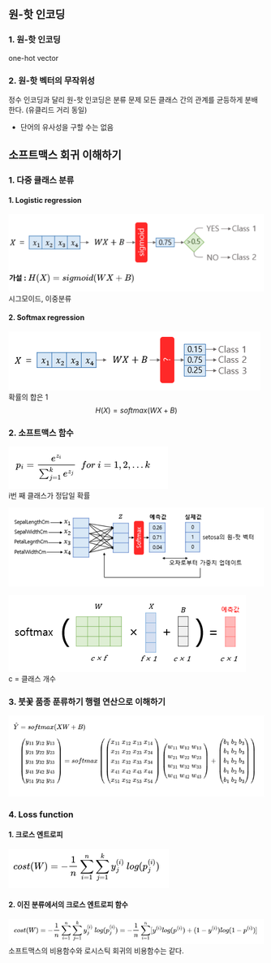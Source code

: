 ## 원-핫 인코딩

### 1. 원-핫 인코딩

one-hot vector

### 2. 원-핫 벡터의 무작위성

정수 인코딩과 달리 원-핫 인코딩은 분류 문제 모든 클래스 간의 관계를 균등하게 분배한다. (유클리드 거리 동일)

-   단어의 유사성을 구할 수는 없음

## 소프트맥스 회귀 이해하기

### 1. 다중 클래스 분류

#### 1. Logistic regression

![Alt text](images/image.png)  
시그모이드, 이중분류

#### 2. Softmax regression

![Alt text](images/image-1.png)  
확률의 합은 1  
$$H(X)=softmax(WX+B)$$

### 2. 소프트맥스 함수

![Alt text](images/image-2.png)  
i번 째 클래스가 정답일 확률

![Alt text](images/image-4.png)

![Alt text](images/image-5.png)  
c = 클래스 개수

### 3. 붓꽃 품종 푼류하기 행렬 연산으로 이해하기

![Alt text](images/image-6.png)

### 4. Loss function

#### 1. 크로스 엔트로피

![Alt text](images/image-7.png)

#### 2. 이진 분류에서의 크로스 엔트로피 함수

![Alt text](images/image-8.png)  
소프트맥스의 비용함수와 로시스틱 회귀의 비용함수는 같다.
